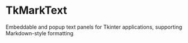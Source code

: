 # TkMarkText
Embeddable and popup text panels for Tkinter applications, supporting Markdown-style formatting
